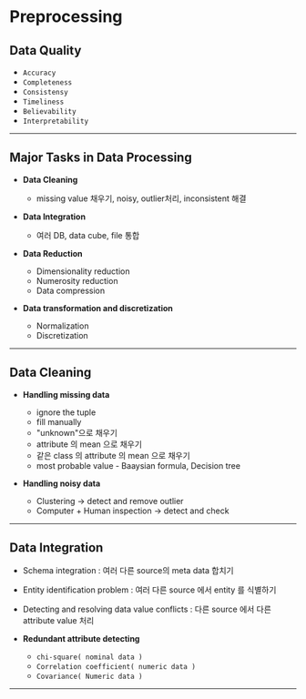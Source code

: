 # Preprocessing 
## Data Quality
  * ```Accuracy```
  * ```Completeness```
  * ```Consistensy```
  * ```Timeliness```
  * ```Believability```
  * ```Interpretability```

---

## Major Tasks in Data Processing
  * **Data Cleaning**
    * missing value 채우기, noisy, outlier처리, inconsistent 해결  
    
  * **Data Integration**
    * 여러 DB, data cube, file 통합
    
  * **Data Reduction**
    * Dimensionality reduction
    * Numerosity reduction
    * Data compression
    
  * **Data transformation and discretization**
    * Normalization
    * Discretization
  
---

## Data Cleaning
  * **Handling missing data**
     * ignore the tuple
     * fill manually
     * \"unknown\"으로 채우기
     * attribute 의 mean 으로 채우기
     * 같은 class 의 attribute 의 mean 으로 채우기
     * most probable value - Baaysian formula, Decision tree
     
  * **Handling noisy data**
     * Clustering -> detect and remove outlier 
     * Computer \+ Human inspection -> detect and check
     
---
## Data Integration
  * Schema integration : 여러 다른 source의 meta data 합치기
  * Entity identification problem : 여러 다른 source 에서 entity 를 식별하기
  * Detecting and resolving data value conflicts : 다른 source 에서 다른 attribute value 처리

  * **Redundant attribute detecting**
    * ```chi-square( nominal data )```  
    * ```Correlation coefficient( numeric data )```
    * ```Covariance( Numeric data )```

---
